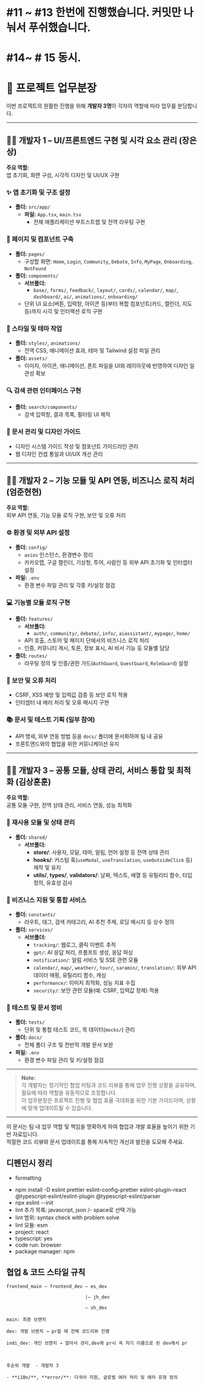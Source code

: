 #  #11 ~ #13 한번에 진행했습니다. 커밋만 나눠서 푸쉬했습니다. 
#  #14~ # 15 동시.

# 🚀 프로젝트 업무분장

이번 프로젝트의 원활한 진행을 위해 **개발자 3명**이 각자의 역할에 따라 업무를 분담합니다.

---

## 👨‍💻 개발자 1 – UI/프론트엔드 구현 및 시각 요소 관리 (장은상)

**주요 역할:**  
앱 초기화, 화면 구성, 시각적 디자인 및 UI/UX 구현

### ✨ 앱 초기화 및 구조 설정

- **폴더:** `src/app/`
  - **파일:** `App.tsx`, `main.tsx`
    - 전체 애플리케이션 부트스트랩 및 전역 라우팅 구현

### 🎨 페이지 및 컴포넌트 구축

- **폴더:** `pages/`
  - 구성할 화면: `Home`, `Login`, `Community`, `Debate`, `Info`, `MyPage`, `Onboarding`, `NotFound`
- **폴더:** `components/`
  - **서브폴더:**
    - `base/`, `forms/`, `feedback/`, `layout/`, `cards/`, `calendar/`, `map/`, `dashboard/`, `ai/`, `animations/`, `onboarding/`
  - 단위 UI 요소(버튼, 입력창, 아이콘 등)부터 복합 컴포넌트(카드, 캘린더, 지도 등)까지 시각 및 인터랙션 로직 구현

### 👗 스타일 및 테마 작업

- **폴더:** `styles/`, `animations/`
  - 전역 CSS, 애니메이션 효과, 테마 및 Tailwind 설정 파일 관리
- **폴더:** `assets/`
  - 이미지, 아이콘, 애니메이션, 폰트 파일을 UI와 레이아웃에 반영하여 디자인 일관성 확보

### 🔍 검색 관련 인터페이스 구현

- **폴더:** `search/components/`
  - 검색 입력창, 결과 목록, 필터링 UI 제작

### 📝 문서 관리 및 디자인 가이드

- 디자인 시스템 가이드 작성 및 컴포넌트 가이드라인 관리
- 웹 디자인 컨셉 통일과 UI/UX 개선 관리

---

## 👨‍💻 개발자 2 – 기능 모듈 및 API 연동, 비즈니스 로직 처리 (엄준현현)

**주요 역할:**  
외부 API 연동, 기능 모듈 로직 구현, 보안 및 오류 처리

### ⚙️ 환경 및 외부 API 설정

- **폴더:** `config/`
  - `axios` 인스턴스, 환경변수 정리
  - 카카오맵, 구글 캘린더, 기상청, 투어, 사람인 등 외부 API 초기화 및 인터셉터 설정
- **파일:** `.env`
  - 환경 변수 파일 관리 및 각종 키/설정 점검

### 💻 기능별 모듈 로직 구현

- **폴더:** `features/`
  - **서브폴더:**
    - `auth/`, `community/`, `debate/`, `info/`, `aiassistant/`, `mypage/`, `home/`
  - API 호출, 스토어 및 페이지 단에서의 비즈니스 로직 처리
  - 인증, 커뮤니티 게시, 토론, 정보 표시, AI 비서 기능 등 모듈별 담당
- **폴더:** `routes/`
  - 라우팅 정의 및 인증/권한 가드(`AuthGuard`, `GuestGuard`, `RoleGuard`) 설정

### 🔐 보안 및 오류 처리

- CSRF, XSS 예방 및 입력값 검증 등 보안 로직 적용
- 인터셉터 내 에러 처리 및 오류 메시지 구현

### 📚 문서 및 테스트 기획 (일부 참여)

- API 명세, 외부 연동 방법 등을 `docs/` 폴더에 문서화하여 팀 내 공유
- 프론트엔드와의 협업을 위한 커뮤니케이션 유지

---

## 👨‍💻 개발자 3 – 공통 모듈, 상태 관리, 서비스 통합 및 최적화 (김상훈훈)

**주요 역할:**  
공통 모듈 구현, 전역 상태 관리, 서비스 연동, 성능 최적화

### 🔄 재사용 모듈 및 상태 관리

- **폴더:** `shared/`
  - **서브폴더:**
    - **store/**: 사용자, 모달, 테마, 알림, 언어 설정 등 전역 상태 관리
    - **hooks/**: 커스텀 훅(`useModal`, `useTranslation`, `useOutsideClick` 등) 제작 및 유지
    - **utils/**, **types/**, **validators/**: 날짜, 텍스트, 배열 등 유틸리티 함수, 타입 정의, 유효성 검사

### 🔧 비즈니스 지원 및 통합 서비스

- **폴더:** `constants/`
  - 라우트, 태그, 검색 카테고리, AI 추천 주제, 로딩 메시지 등 상수 정의
- **폴더:** `services/`
  - **서브폴더:**
    - `tracking/`: 웹로그, 클릭 이벤트 추적
    - `gpt/`: AI 응답 처리, 프롬프트 생성, 응답 파싱
    - `notification/`: 알림 서비스 및 SSE 관련 모듈
    - `calendar/`, `map/`, `weather/`, `tour/`, `saramin/`, `translation/`: 외부 API 데이터 매핑, 유틸리티 함수, 캐싱
    - `performance/`: 이미지 최적화, 성능 지표 수집
    - `security/`: 보안 관련 모듈(예: CSRF, 입력값 정제) 적용

### 🧪 테스트 및 문서 정비

- **폴더:** `tests/`
  - 단위 및 통합 테스트 코드, 목 데이터(`mocks/`) 관리
- **폴더:** `docs/`
  - 전체 폴더 구조 및 전반적 개발 문서 보완
- **파일:** `.env`
  - 환경 변수 파일 관리 및 키/설정 점검

---

> **Note:**  
> 각 개발자는 정기적인 협업 미팅과 코드 리뷰를 통해 업무 진행 상황을 공유하며, 필요에 따라 역할을 유동적으로 조정합니다.  
> 이 업무분장은 프로젝트 진행 및 협업 효율 극대화를 위한 기본 가이드이며, 상황에 맞게 업데이트될 수 있습니다.

---

이 문서는 팀 내 업무 역할 및 책임을 명확하게 하여 협업과 개발 효율을 높이기 위한 기반 자료입니다.  
적절한 코드 리뷰와 문서 업데이트를 통해 지속적인 개선과 발전을 도모해 주세요.

## 디펜던시 정리

- formatting

* npm install -D eslint prettier eslint-config-prettier eslint-plugin-react @typescript-eslint/eslint-plugin @typescript-eslint/parser
* npx eslint --init
* lint 추가 목록: javascript, json /- space로 선택 가능
* lint 범위: syntax check with problem solve
* lint 모듈: esm
* project: react
* typescript: yes
* code run: browser
* package manager: npm

## 협업 & 코드 스타일 규칙

```
frontend_main — frontend_dev — es_dev

                             |— jh_dev

                             — sh_dev

main: 최종 브랜치

dev: 개발 브랜치 → pr할 때 전체 코드리뷰 진행

indi_dev: 개인 브랜치 → 알아서 관리,dev에 pr시 꼭 자기 이름으로 된 dev에서 pr



후순위 개발  - 개발자 3

- **i18n/**, **error/**: 다국어 지원, 글로벌 에러 처리 및 에러 유형 정의
```

